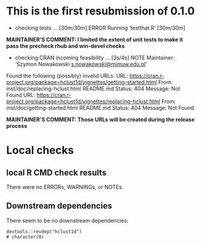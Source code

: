# This is the first resubmission of 0.1.0

* checking tests ... [30m/30m] ERROR
  Running ‘testthat.R’ [30m/30m]
  
**MAINTAINER'S COMMENT: I limited the extent of unit tests to make it pass the precheck  rhub and win-devel checks**
  
* checking CRAN incoming feasibility ... [3s/4s] NOTE
Maintainer: ‘Szymon Nowakowski <s.nowakowski@mimuw.edu.pl>’

Found the following (possibly) invalid URLs:
  URL: https://cran.r-project.org/package=hclust1d/vignettes/getting-started.html
    From: inst/doc/replacing-hclust.html
          README.md
    Status: 404
    Message: Not Found
  URL: https://cran.r-project.org/package=hclust1d/vignettes/replacing-hclust.html
    From: inst/doc/getting-started.html
          README.md
    Status: 404
    Message: Not Found
    
**MAINTAINER'S COMMENT: Those URLs will be created during the release process**

# Local checks

## local R CMD check results
There were no ERRORs, WARNINGs, or NOTEs. 

## Downstream dependencies
There seem to be no downstream dependencies:

```{r revdep}
devtools::revdep("hclust1d")
# character(0)
```

